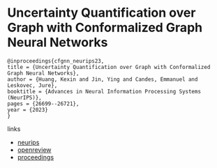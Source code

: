 # Uncertainty Quantification over Graph with Conformalized Graph Neural Networks

```
@inproceedings{cfgnn_neurips23,
title = {Uncertainty Quantification over Graph with Conformalized Graph Neural Networks},
author = {Huang, Kexin and Jin, Ying and Candes, Emmanuel and Leskovec, Jure},
booktitle = {Advances in Neural Information Processing Systems (NeurIPS)},
pages = {26699--26721},
year = {2023}
}
```

links
- [neurips](https://nips.cc/Conferences/2023/Schedule?showEvent=69942)
- [openreview](https://openreview.net/forum?id=ygjQCOyNfh)
- [proceedings](https://papers.nips.cc//paper_files/paper/2023/hash/54a1495b06c4ee2f07184afb9a37abda-Abstract-Conference.html)
